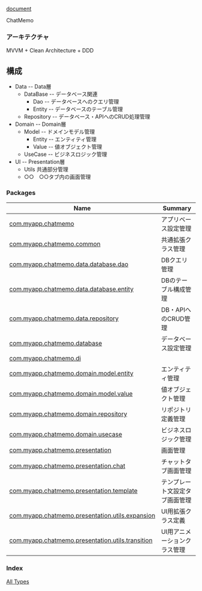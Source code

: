 [document](./index.md)

ChatMemo

### アーキテクチャ

MVVM + Clean Architecture + DDD

## 構成

* Data -- Data層
  * DataBase -- データベース関連
      * Dao -- データベースへのクエリ管理
      * Entity -- データベースのテーブル管理
  * Repository -- データベース・APIへのCRUD処理管理
* Domain --  Domain層
   * Model -- ドメインモデル管理
      * Entity -- エンティティ管理
      * Value -- 値オブジェクト管理
   * UseCase -- ビジネスロジック管理
* UI -- Presentation層
  * Utils 共通部分管理
  * ○○　○○タブ内の画面管理

### Packages

| Name | Summary |
|---|---|
| [com.myapp.chatmemo](com.myapp.chatmemo/index.md) | アプリベース設定管理 |
| [com.myapp.chatmemo.common](com.myapp.chatmemo.common/index.md) | 共通拡張クラス管理 |
| [com.myapp.chatmemo.data.database.dao](com.myapp.chatmemo.data.database.dao/index.md) | DBクエリ管理 |
| [com.myapp.chatmemo.data.database.entity](com.myapp.chatmemo.data.database.entity/index.md) | DBのテーブル構成管理 |
| [com.myapp.chatmemo.data.repository](com.myapp.chatmemo.data.repository/index.md) | DB・APIへのCRUD管理 |
| [com.myapp.chatmemo.database](com.myapp.chatmemo.database/index.md) | データベース設定管理 |
| [com.myapp.chatmemo.di](com.myapp.chatmemo.di/index.md) |  |
| [com.myapp.chatmemo.domain.model.entity](com.myapp.chatmemo.domain.model.entity/index.md) | エンティティ管理 |
| [com.myapp.chatmemo.domain.model.value](com.myapp.chatmemo.domain.model.value/index.md) | 値オブジェクト管理 |
| [com.myapp.chatmemo.domain.repository](com.myapp.chatmemo.domain.repository/index.md) | リポジトリ定義管理 |
| [com.myapp.chatmemo.domain.usecase](com.myapp.chatmemo.domain.usecase/index.md) | ビジネスロジック管理 |
| [com.myapp.chatmemo.presentation](com.myapp.chatmemo.presentation/index.md) | 画面管理 |
| [com.myapp.chatmemo.presentation.chat](com.myapp.chatmemo.presentation.chat/index.md) | チャットタブ画面管理 |
| [com.myapp.chatmemo.presentation.template](com.myapp.chatmemo.presentation.template/index.md) | テンプレート文設定タブ画面管理 |
| [com.myapp.chatmemo.presentation.utils.expansion](com.myapp.chatmemo.presentation.utils.expansion/index.md) | UI用拡張クラス定義 |
| [com.myapp.chatmemo.presentation.utils.transition](com.myapp.chatmemo.presentation.utils.transition/index.md) | UI用アニメーションクラス管理 |

### Index

[All Types](alltypes/index.md)